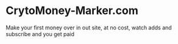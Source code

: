 # CrytoMoney-Marker.com
Make your first money over in out site, at no cost, watch adds and subscribe and you get paid
